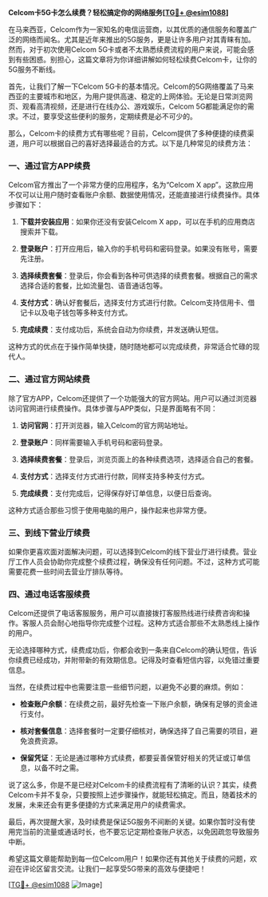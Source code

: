 **Celcom卡5G卡怎么续费？轻松搞定你的网络服务[[TG💪+ @esim1088](https://t.me/s/esim1088)]**

在马来西亚，Celcom作为一家知名的电信运营商，以其优质的通信服务和覆盖广泛的网络而闻名。尤其是近年来推出的5G服务，更是让许多用户对其青睐有加。然而，对于初次使用Celcom 5G卡或者不太熟悉续费流程的用户来说，可能会感到有些困惑。别担心，这篇文章将为你详细讲解如何轻松续费Celcom卡，让你的5G服务不断线。

首先，让我们了解一下Celcom 5G卡的基本情况。Celcom的5G网络覆盖了马来西亚的主要城市和地区，为用户提供高速、稳定的上网体验。无论是日常浏览网页、观看高清视频，还是进行在线办公、游戏娱乐，Celcom 5G都能满足你的需求。不过，要享受这些便利的服务，定期续费是必不可少的。

那么，Celcom卡的续费方式有哪些呢？目前，Celcom提供了多种便捷的续费渠道，用户可以根据自己的喜好选择最适合的方式。以下是几种常见的续费方法：

### 一、通过官方APP续费

Celcom官方推出了一个非常方便的应用程序，名为“Celcom X app”。这款应用不仅可以让用户随时查看账户余额、数据使用情况，还能直接进行续费操作。具体步骤如下：

1. **下载并安装应用**：如果你还没有安装Celcom X app，可以在手机的应用商店搜索并下载。
   
2. **登录账户**：打开应用后，输入你的手机号码和密码登录。如果没有账号，需要先注册。

3. **选择续费套餐**：登录后，你会看到各种可供选择的续费套餐。根据自己的需求选择合适的套餐，比如流量包、语音通话包等。

4. **支付方式**：确认好套餐后，选择支付方式进行付款。Celcom支持信用卡、借记卡以及电子钱包等多种支付方式。

5. **完成续费**：支付成功后，系统会自动为你续费，并发送确认短信。

这种方式的优点在于操作简单快捷，随时随地都可以完成续费，非常适合忙碌的现代人。

### 二、通过官方网站续费

除了官方APP，Celcom还提供了一个功能强大的官方网站。用户可以通过浏览器访问官网进行续费操作。具体步骤与APP类似，只是界面略有不同：

1. **访问官网**：打开浏览器，输入Celcom的官方网站地址。

2. **登录账户**：同样需要输入手机号码和密码登录。

3. **选择续费套餐**：登录后，浏览页面上的各种续费选项，选择适合自己的套餐。

4. **支付方式**：选择支付方式进行付款，同样支持多种支付方式。

5. **完成续费**：支付完成后，记得保存好订单信息，以便日后查询。

这种方式适合那些习惯于使用电脑的用户，操作起来也非常方便。

### 三、到线下营业厅续费

如果你更喜欢面对面解决问题，可以选择到Celcom的线下营业厅进行续费。营业厅工作人员会协助你完成整个续费过程，确保没有任何问题。不过，这种方式可能需要花费一些时间去营业厅排队等待。

### 四、通过电话客服续费

Celcom还提供了电话客服服务，用户可以直接拨打客服热线进行续费咨询和操作。客服人员会耐心地指导你完成整个过程。这种方式适合那些不太熟悉线上操作的用户。

无论选择哪种方式，续费成功后，你都会收到一条来自Celcom的确认短信，告诉你续费已经成功，并附带新的有效期信息。记得及时查看短信内容，以免错过重要信息。

当然，在续费过程中也需要注意一些细节问题，以避免不必要的麻烦。例如：

- **检查账户余额**：在续费之前，最好先检查一下账户余额，确保有足够的资金进行支付。
  
- **核对套餐信息**：选择套餐时一定要仔细核对，确保选择了自己需要的项目，避免浪费资源。

- **保留凭证**：无论是通过哪种方式续费，都要妥善保管好相关的凭证或订单信息，以备不时之需。

说了这么多，你是不是已经对Celcom卡的续费流程有了清晰的认识？其实，续费Celcom卡并不复杂，只要按照上述步骤操作，就能轻松搞定。而且，随着技术的发展，未来还会有更多便捷的方式来满足用户的续费需求。

最后，再次提醒大家，及时续费是保证5G服务不间断的关键。如果你暂时没有使用完当前的流量或通话时长，也不要忘记定期检查账户状态，以免因疏忽导致服务中断。

希望这篇文章能帮助到每一位Celcom用户！如果你还有其他关于续费的问题，欢迎在评论区留言交流。让我们一起享受5G带来的高效与便捷吧！

[[TG💪+ @esim1088](https://t.me/s/esim1088) ![Image](https://i.postimg.cc/4NQfJmqS/Snipaste-2025-05-13-00-14-12.png)]